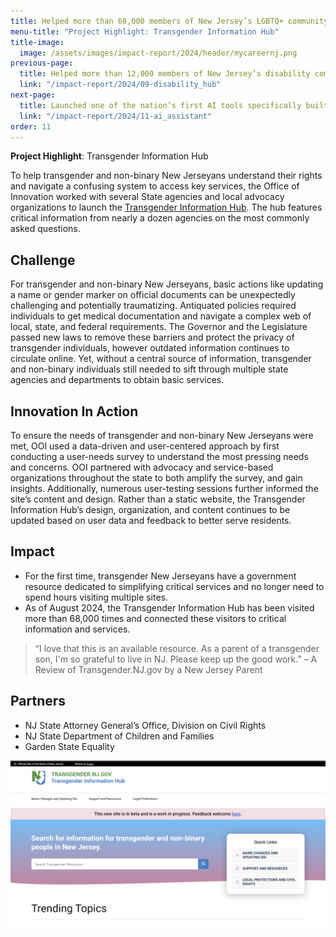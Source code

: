 ```yaml
---
title: Helped more than 68,000 members of New Jersey’s LGBTQ+ community access critical information and services
menu-title: "Project Highlight: Transgender Information Hub"
title-image:
  image: /assets/images/impact-report/2024/header/mycareernj.png
previous-page:
  title: Helped more than 12,000 members of New Jersey’s disability community and their loved ones access critical information and services
  link: "/impact-report/2024/09-disability_hub"
next-page:
  title: Launched one of the nation’s first AI tools specifically built for State employees
  link: "/impact-report/2024/11-ai_assistant"
order: 11
---
```


<div class="usa-alert usa-alert--info usa-alert--no-icon">
    <div class="usa-alert__body">
        <p class="usa-alert__text">
            <strong> Project Highlight</strong>: Transgender Information Hub
        </p>
    </div>
</div>

To help transgender and non-binary New Jerseyans understand their rights and navigate
a confusing system to access key services, the Office of Innovation worked with several State agencies and local advocacy organizations to launch the [Transgender Information Hub](http://transgender.nj.gov/). The hub features critical information from nearly a dozen agencies on the most commonly asked questions.

## Challenge

For transgender and non-binary New Jerseyans, basic actions like updating a name or gender marker on official documents can be unexpectedly challenging and potentially traumatizing. Antiquated policies required individuals to get medical documentation and navigate a complex web of local, state, and federal requirements. The Governor and the Legislature passed new laws to remove these barriers and protect the privacy of transgender individuals, however outdated information continues to circulate online. Yet, without a central source of information, transgender and non-binary individuals still needed to sift through multiple state agencies and departments to obtain basic services.

## Innovation In Action

To ensure the needs of transgender and non-binary New Jerseyans were met, OOI used a data-driven and user-centered approach by first conducting a user-needs survey to understand the most pressing needs and concerns. OOI partnered with advocacy and service-based organizations throughout the state to both amplify the survey, and gain insights. Additionally, numerous user-testing sessions further informed the site’s content and design. Rather than a static website, the Transgender Information Hub’s design, organization, and content continues to be updated based on user data and feedback to better serve residents.

## Impact

- For the first time, transgender New Jerseyans have a government resource dedicated to simplifying critical services and no longer need to spend hours visiting multiple sites.
- As of August 2024, the Transgender Information Hub has been visited more than 68,000 times and connected these visitors to critical information and services.

> “I love that this is an available resource. As a parent of a transgender son, I'm so grateful to live in NJ. Please keep up the good work.” – A Review of Transgender.NJ.gov by a New Jersey Parent

## Partners

- NJ State Attorney General’s Office, Division on Civil Rights
- NJ State Department of Children and Families
- Garden State Equality

<img
  src="/assets/images/impact-report/2024/examples/transgenderhub.png"
  alt=""
  class="padding-4"
/>
